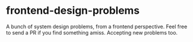 # frontend-design-problems
A bunch of system design problems, from a frontend perspective. Feel free to send a PR if you find something amiss. Accepting new problems too.
